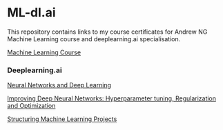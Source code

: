 # ML-dl.ai
This repository contains links to my course certificates for Andrew NG Machine Learning course and deeplearning.ai specialisation. 

[Machine Learning Course](https://coursera.org/share/45b3946f5b9b4e8cdc98014e0b363a12)

### Deeplearning.ai
[Neural Networks and Deep Learning](https://www.coursera.org/account/accomplishments/records/7TCXZL6KT3ZW)

[Improving Deep Neural Networks: Hyperparameter tuning, Regularization and Optimization](https://www.coursera.org/account/accomplishments/records/RNAJW94CCG54)


[Structuring Machine Learning Projects](https://www.coursera.org/account/accomplishments/records/9ZQNTC57CKN8)
